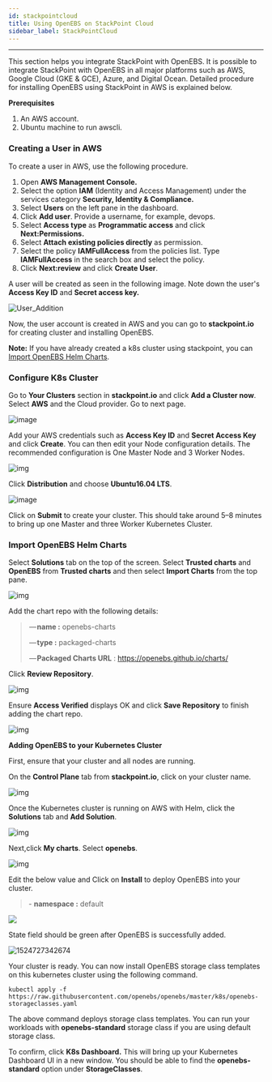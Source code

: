 ```yaml
---
id: stackpointcloud
title: Using OpenEBS on StackPoint Cloud
sidebar_label: StackPointCloud
---
```


------

This section helps you integrate StackPoint with OpenEBS. It is possible to integrate StackPoint with OpenEBS in all major platforms such as AWS, Google Cloud (GKE & GCE), Azure, and Digital Ocean. Detailed procedure for installing OpenEBS using StackPoint in AWS is explained below.

 **Prerequisites**

1. An AWS account.
2. Ubuntu machine to run awscli.

### **Creating a User in AWS**

To create a user in AWS, use the following procedure.

1. Open **AWS Management Console.**
2. Select the option **IAM** (Identity and Access Management) under the services category **Security, Identity & Compliance.**
3. Select **Users** on the left pane in the dashboard.
4. Click **Add user**. Provide a username, for example, devops.
5. Select **Access type** as **Programmatic access** and click **Next:Permissions.**
6. Select **Attach existing policies directly** as permission.
7. Select the policy **IAMFullAccess** from the policies list. Type **IAMFullAccess** in the search box and select the policy.
8. Click **Next:review** and click **Create User**.

A user will be created as seen in the following image. Note down the user's **Access Key ID** and **Secret access key.**

![User_Addition](https://docs.mayaonline.io/assets/Add_user.jpg)

Now, the user account is created in AWS and you can go to **stackpoint.io** for creating cluster and installing OpenEBS.

**Note:** If you have already created a k8s cluster using stackpoint, you can [Import OpenEBS Helm Charts](#ImportHelmCharts).

### **Configure K8s Cluster**


Go to **Your Clusters** section in **stackpoint.io** and click **Add a Cluster now**. Select **AWS** and the Cloud provider. Go to next page.

![image](/docs/assets/platform_stackpoint.png)

Add your AWS credentials such as **Access Key ID** and **Secret Access Key** and click **Create**. You can then edit your Node configuration details. The recommended configuration is One Master Node and 3 Worker Nodes.


![img](/docs/assets/provider_stackpoint.png)


Click **Distribution** and choose **Ubuntu16.04 LTS**.


![image](/docs/assets/ubuntu_stackpoint.png)


Click on **Submit** to create your cluster. This should take around 5–8 minutes to bring up one Master and three Worker Kubernetes Cluster.



### **Import OpenEBS Helm Charts** <a name="ImportHelmCharts"></a>



Select **Solutions** tab on the top of the screen. Select  **Trusted charts** and **OpenEBS** from **Trusted charts** and then select **Import Charts** from the top pane.


![img](https://cdn-images-1.medium.com/max/800/0*vZr9hqN35SCCsx-a.png)


Add the chart repo with the following details:

>  — **name :** openebs-charts
>
>  — **type :** packaged-charts
>
>  — **Packaged Charts URL** : <https://openebs.github.io/charts/>



Click **Review Repository**.

![img](https://cdn-images-1.medium.com/max/800/0*lkT38CLmsESK2i1T.png)


Ensure **Access Verified** displays OK and click **Save Repository** to finish adding the chart repo.


![**img**](https://cdn-images-1.medium.com/max/800/0*tS9uArAROjoOLc05.png)

**Adding OpenEBS to your Kubernetes Cluster**


First, ensure that your cluster and all nodes are running.

On the **Control Plane** tab from **stackpoint.io**, click on your cluster name.


![img](/docs/assets/cluster_stackpoint.png)


Once the Kubernetes cluster is running on AWS with Helm, click the **Solutions** tab and **Add Solution**.

![img](/docs/assets/solutions_stackpoint.png)

Next,click **My charts**. Select **openebs**.

![img](/docs/assets/charts_stackpoint.png)

Edit the below value and Click on **Install** to deploy OpenEBS into your cluster.

> \- **namespace :** default
>

![](docs/assets/install_stackpoint.png)


State field should be green after OpenEBS is successfully added.

![1524727342674](/docs/assets/openebs-success-install-stackpoint.PNG)


Your cluster is ready. You can now install OpenEBS storage class templates on this kubernetes cluster using the following command.

```
kubectl apply -f https://raw.githubusercontent.com/openebs/openebs/master/k8s/openebs-storageclasses.yaml
```

The above command deploys storage class templates. You can run your workloads with **openebs-standard** storage class if you are using default storage class.

To confirm, click **K8s Dashboard.** This will bring up your Kubernetes Dashboard UI in a new window. You should be able to find the **openebs-standard** option under **StorageClasses**.




<!-- Hotjar Tracking Code for https://docs.openebs.io -->
<script>
   (function(h,o,t,j,a,r){
       h.hj=h.hj||function(){(h.hj.q=h.hj.q||[]).push(arguments)};
       h._hjSettings={hjid:785693,hjsv:6};
       a=o.getElementsByTagName('head')[0];
       r=o.createElement('script');r.async=1;
       r.src=t+h._hjSettings.hjid+j+h._hjSettings.hjsv;
       a.appendChild(r);
   })(window,document,'https://static.hotjar.com/c/hotjar-','.js?sv=');
</script>
